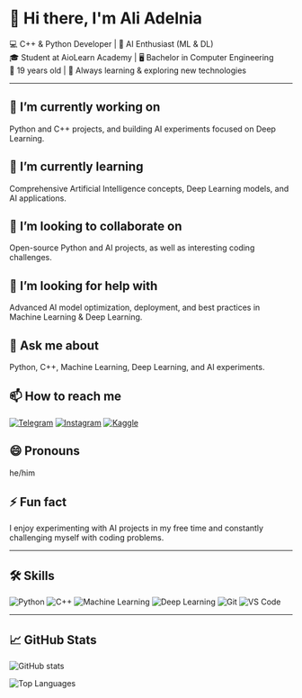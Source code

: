 # 👋 Hi there, I'm Ali Adelnia

💻 C++ & Python Developer | 🤖 AI Enthusiast (ML & DL)  
🎓 Student at AioLearn Academy | 🖥️ Bachelor in Computer Engineering  
🎂 19 years old | 🌱 Always learning & exploring new technologies

---

## 🔭 I’m currently working on
Python and C++ projects, and building AI experiments focused on Deep Learning.

## 🌱 I’m currently learning
Comprehensive Artificial Intelligence concepts, Deep Learning models, and AI applications.

## 👯 I’m looking to collaborate on
Open-source Python and AI projects, as well as interesting coding challenges.

## 🤔 I’m looking for help with
Advanced AI model optimization, deployment, and best practices in Machine Learning & Deep Learning.

## 💬 Ask me about
Python, C++, Machine Learning, Deep Learning, and AI experiments.

## 📫 How to reach me
[![Telegram](https://img.shields.io/badge/Telegram-0077B5?style=flat-square&logo=telegram&logoColor=white)](https://t.me/Ali_ADELNIA)
[![Instagram](https://img.shields.io/badge/Instagram-E4405F?style=flat-square&logo=instagram&logoColor=white)](https://www.instagram.com/ali.adelnia?igsh=ZmVla215eWlrM3Vn)
[![Kaggle](https://img.shields.io/badge/Kaggle-20BEFF?style=flat-square&logo=kaggle&logoColor=white)](https://www.kaggle.com/aliadelnia)

## 😄 Pronouns
he/him

## ⚡ Fun fact
I enjoy experimenting with AI projects in my free time and constantly challenging myself with coding problems.

---

## 🛠 Skills
![Python](https://img.shields.io/badge/Python-3776AB?style=for-the-badge&logo=python&logoColor=white)
![C++](https://img.shields.io/badge/C++-00599C?style=for-the-badge&logo=c%2B%2B&logoColor=white)
![Machine Learning](https://img.shields.io/badge/Machine_Learning-F7931E?style=for-the-badge&logo=apache%20spark&logoColor=white)
![Deep Learning](https://img.shields.io/badge/Deep_Learning-FF6F61?style=for-the-badge&logo=tensorflow&logoColor=white)
![Git](https://img.shields.io/badge/Git-F05032?style=for-the-badge&logo=git&logoColor=white)
![VS Code](https://img.shields.io/badge/VS_Code-007ACC?style=for-the-badge&logo=visual-studio-code&logoColor=white)

---


## 📈 GitHub Stats

<!-- Stats Card -->
![GitHub stats](https://github-readme-stats.vercel.app/api?username=aliadelnia&show_icons=true&theme=radical&hide_border=true)

<!-- Top Languages -->
![Top Languages](https://github-readme-stats.vercel.app/api/top-langs/?username=aliadelnia&layout=compact&theme=radical&hide_border=true)

<!-- Streak Stats -->

